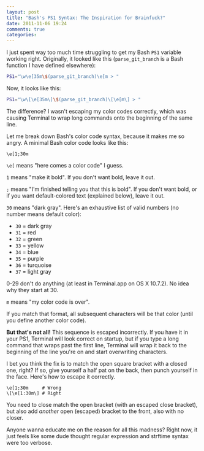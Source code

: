 ```yaml
---
layout: post
title: "Bash's PS1 Syntax: The Inspiration for Brainfuck?"
date: 2011-11-06 19:24
comments: true
categories: 
---
```


I just spent way too much time struggling to get my Bash `PS1` variable working right. Originally, it looked like this (`parse_git_branch` is a Bash function I have defined elsewhere):

``` bash Old PS1
PS1="\w\e[35m\$(parse_git_branch)\e[m > "
```

Now, it looks like this:

``` bash New PS1
PS1="\w\[\e[35m\]\$(parse_git_branch)\[\e[m\] > "
```

The difference? I wasn't escaping my color codes correctly, which was causing Terminal to wrap long commands onto the beginning of the same line.

Let me break down Bash's color code syntax, because it makes me so angry. A minimal Bash color code looks like this:

``` text Minimal Bash color code
\e[1;30m
```

`\e[` means "here comes a color code" I guess.

`1` means "make it bold". If you don't want bold, leave it out.

`;` means "I'm finished telling you that this is bold". If you don't want bold, or if you want default-colored text (explained below), leave it out.

`30` means "dark gray". Here's an exhaustive list of valid numbers (no number means default color):

- `30` = dark gray
- `31` = red
- `32` = green
- `33` = yellow
- `34` = blue
- `35` = purple
- `36` = turquoise
- `37` = light gray

0-29 don't do anything (at least in Terminal.app on OS X 10.7.2). No idea why they start at 30.

`m` means "my color code is over".

If you match that format, all subsequent characters will be that color (until you define another color code).

**But that's not all!** This sequence is escaped incorrectly. If you have it in your PS1, Terminal will look correct on startup, but if you type a long command that wraps past the first line, Terminal will wrap it back to the beginning of the line you're on and start overwriting characters.

I bet you think the fix is to match the open square bracket with a closed one, right? If so, give yourself a half pat on the back, then punch yourself in the face. Here's how to escape it correctly.

``` text How to escape a Bash color code
\e[1;30m     # Wrong
\[\e[1:30m\] # Right
```

You need to close match the open bracket (with an escaped close bracket), but also add *another* open (escaped) bracket to the front, also with no closer.

Anyone wanna educate me on the reason for all this madness? Right now, it just feels like some dude thought regular expression and strftime syntax were too verbose.